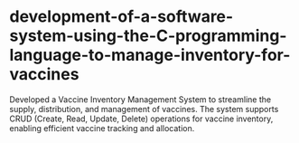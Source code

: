 # development-of-a-software-system-using-the-C-programming-language-to-manage-inventory-for-vaccines
Developed a Vaccine Inventory Management System to streamline the supply, distribution, and management of vaccines. The system supports CRUD (Create, Read, Update, Delete) operations for vaccine inventory, enabling efficient vaccine tracking and allocation.
